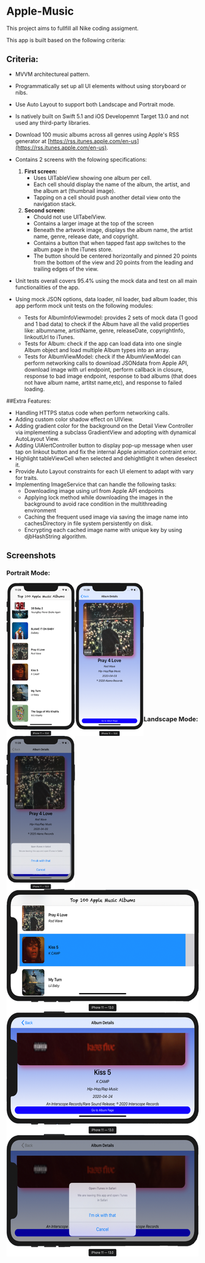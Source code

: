 # Apple-Music
This project aims to fullfill all Nike coding assigment.

This app is built based on the following criteria:  

## Criteria: 
- MVVM architectureal pattern.

- Programmatically set up all UI elements without using storyboard or nibs. 

- Use Auto Layout to support both Landscape and Portrait mode.

- Is natively built on Swift 5.1 and iOS Developemnt Target 13.0 and not used any third-party libraries. 

- Download 100 music albums across all genres using Apple's RSS generator at [https://rss.itunes.apple.com/en-us](https://rss.itunes.apple.com/en-us).
  
- Contains 2 screens with the folowing specifications: 
	1. **First screen:**
		- Uses UITableView showing one album per cell.
		- Each cell should display the name of the album, the artist, and the album art (thumbnail image). 
    	- Tapping on a cell should push another detail view onto the navigation stack.
	2. **Second screen:**
    	- Chould not use UITabelView. 
    	- Contains a larger image at the top of the screen 
    	- Beneath the artwork image, displays the album name, the artist name, genre, release date, and copyright. 
    	- Contains a button that when tapped fast app switches to the album page in the iTunes store.
    	- The button should be centered horizontally and pinned 20 points from the bottom of the view and 20 points from the leading and trailing edges of the view. 
- Unit tests overall covers 95.4% using the mock data and test on all main functionalities of the app. 
- Using mock JSON options, data loader, nil loader, bad album loader, this app perform mock unit tests on the following modules:
	- Tests for AlbumInfoViewmodel: provides 2 sets of mock data (1 good and 1 bad data) to check if the Album have all the valid properties like: albumname, artistName, genre, releaseDate, copyrightInfo, linkoutUrl to iTunes. 
    - Tests for Album: check if the app can load data into one single Album object and load multiple Album types into an array.
    - Tests for AlbumViewModel: check if the AlbumViewModel can perform networking calls to download JSONdata from Apple API, download image with url endpoint,  perform callback in closure, response to bad image endpoint, response to bad albums (that does not have album name, artitst name,etc), and response to failed loading.  
  
##Extra Features:
- Handling HTTPS status code when perform networking calls.  
- Adding custom color shadow effect on UIView. 
- Adding gradient color for the background on the Detail View Controller 
  via implementing a subclass GradientView and adopting with dynamical AutoLayout View.
- Adding UIAlertController button to display pop-up message when user tap on linkout button 
  and fix the internal Apple animation contraint error.
- Highlight tableViewCell when selected and dehightlight it when deselect it. 
- Provide Auto Layout constraints for each UI element to adapt with vary for traits. 
- Implementing ImageService that can handle the following tasks: 
	- Downloading image using url from Apple API endpoints
    - Applying lock method while downloading the images in the background to avoid race condition in the multithreading environment
    - Caching the frequent used image via saving the image name into cachesDirectory in file system persistently on disk. 
    - Encrypting each cached image name with unique key by using djbHashString algorithm.

## Screenshots 
### Portrait Mode: 

<img align="left" src="Screenshots/Portrait-1.png" width="180" height="400" title="Portrait-1">
<img align="left" src="Screenshots/Portrait-2.png" width="180" height="400" title="Portrait-2">
<img align="left" src="Screenshots/Portrait-3.png" width="180" height="400"  title="Portrait-3"> <br />
<br/>
<br/>
<br/>
<br/>
<br/>
<br/>
<br/>
<br/>
<br/>
<br/>
<br/>
<br/>
<br/>
<br/>
<br/>
<br/>
<br/>
<br/>

### Landscape Mode: 

<img align="center" src="Screenshots/Landscape-1.png" width="600" height="320" title="Landscape-1">
<img align="center" src="Screenshots/Landscape-2.png" width="600" height="320" title="Landscape-2">
<img align="center" src="Screenshots/Landscape-3.png" width="600" height="320"  title="Landscape-3">










